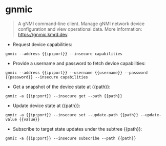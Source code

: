 # gnmic

> A gNMI command-line client.
> Manage gNMI network device configuration and view operational data.
> More information: <https://gnmic.kmrd.dev>.

- Request device capabilities:

`gnmic --address {{ip:port}} --insecure capabilities`

- Provide a username and password to fetch device capabilities:

`gnmic --address {{ip:port}} --username {{username}} --password {{password}} --insecure capabilities`

- Get a snapshot of the device state at {{path}}:

`gnmic -a {{ip:port}} --insecure get --path {{path}}`

- Update device state at {{path}}:

`gnmic -a {{ip:port}} --insecure set --update-path {{path}} --update-value {{value}}`

- Subscribe to target state updates under the subtree {{path}}:

`gnmic -a {{ip:port}} --insecure subscribe --path {{path}}`
